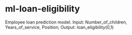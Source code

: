 # ml-loan-eligibility
Employee loan prediction model. 
Input: Number_of_children,	Years_of_service,	Position;
Output: loan_eligibility(0,1)
